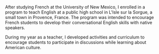 <!--
title: Lycée Polyvalent Alphonse Benoit
description: A high school in Provence, France
location: L'Isle sur la Sorgue, Provence, France
position: English Teacher
website: http://www.lyc-benoit.ac-aix-marseille.fr/spip/
start: 2001-09-20
end: 2002-05-15
-->

After studying French at the University of New Mexico, I enrolled in a program to teach English at a public high school in L'Isle sur la Sorgue, a small town in Provence, France. The program was intended to encourage French students to develop their conversational English skills with native speakers.

During my year as a teacher, I developed activities and curriculum to encourage students to participate in discussions while learning about American culture.

